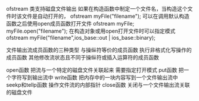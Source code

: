 ofstream 类支持磁盘文件输出
如果在构造函数中制定一个文件名，当构造这个文件时该文件是自动打开的，
    ofstream myFile("filename");
可以在调用默认构造函数之后使用open成员函数打开文件
    ofstream myFile;
    myFile.open("filename");
在构造对象或用open打开文件时可以指定模式
    ofstream myFile("filename",ios_base::out | ios_base::binary);

文件输出流成员函数的三种类型
    与操纵符等价的成员函数
    执行非格式化写操作的成员函数
    其他修改流状态且不同于操纵符或插入运算符的成员函数

open函数
    把流与一个特定的磁盘文件关联起来
    需要指定打开模式
put函数
    把一个字符写到输出流中
write函数
    把内存中的一块内容写到一个文件输出流中
seekp和tellp函数
    操作文件流的内部指针
close函数
    关闭与一个文件输出流关联的磁盘文件

